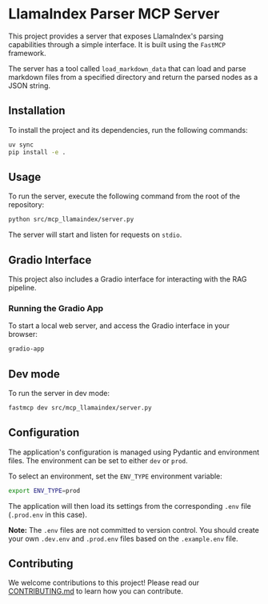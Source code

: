 # LlamaIndex Parser MCP Server

This project provides a server that exposes LlamaIndex's parsing capabilities through a simple interface. It is built using the `FastMCP` framework.

The server has a tool called `load_markdown_data` that can load and parse markdown files from a specified directory and return the parsed nodes as a JSON string.

## Installation

To install the project and its dependencies, run the following commands:

```bash
uv sync
pip install -e .
```

## Usage

To run the server, execute the following command from the root of the repository:

```bash
python src/mcp_llamaindex/server.py
```

The server will start and listen for requests on `stdio`.

## Gradio Interface

This project also includes a Gradio interface for interacting with the RAG pipeline.

### Running the Gradio App

To start a local web server, and access the Gradio interface in your browser:

```bash
gradio-app
```

## Dev mode

To run the server in dev mode:
```bash
fastmcp dev src/mcp_llamaindex/server.py
```

## Configuration

The application's configuration is managed using Pydantic and environment files. The environment can be set to either `dev` or `prod`.

To select an environment, set the `ENV_TYPE` environment variable:

```bash
export ENV_TYPE=prod
```

The application will then load its settings from the corresponding `.env` file (`.prod.env` in this case).

**Note:** The `.env` files are not committed to version control. You should create your own `.dev.env` and `.prod.env` files based on the `.example.env` file.

## Contributing

We welcome contributions to this project! Please read our [CONTRIBUTING.md](CONTRIBUTING.md) to learn how you can contribute.
